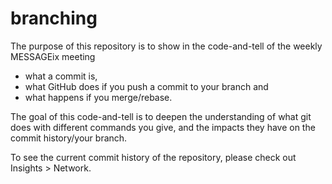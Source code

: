 # branching

The purpose of this repository is to show in the code-and-tell of the weekly MESSAGEix meeting
- what a commit is,
- what GitHub does if you push a commit to your branch and
- what happens if you merge/rebase.

The goal of this code-and-tell is to deepen the understanding of what git does with different commands you give, and the impacts they have on the commit history/your branch.

To see the current commit history of the repository, please check out Insights > Network.